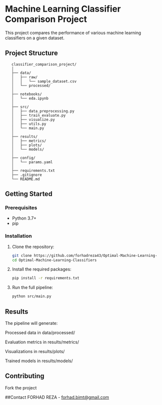 # Machine Learning Classifier Comparison Project

This project compares the performance of various machine learning classifiers on a given dataset.


## Project Structure

```plaintext
   classifier_comparison_project/
   │
   ├── data/
   │   ├── raw/
   │   │   └── sample_dataset.csv
   │   └── processed/
   │
   ├── notebooks/
   │   └── eda.ipynb
   │
   ├── src/
   │   ├── data_preprocessing.py
   │   ├── train_evaluate.py
   │   ├── visualize.py
   │   ├── utils.py
   │   └── main.py
   │
   ├── results/
   │   ├── metrics/
   │   ├── plots/
   │   └── models/
   │
   ├── config/
   │   └── params.yaml
   │
   ├── requirements.txt
   ├── .gitignore
   └── README.md
```
## Getting Started

### Prerequisites

- Python 3.7+
- pip

### Installation

1. Clone the repository:
   ```bash
   git clone https://github.com/forhadreza43/Optimal-Machine-Learning-Classifiers.git
   cd Optimal-Machine-Learning-Classifiers
   
2. Install the required packages:
   ```bash
   pip install -r requirements.txt
   
3. Run the full pipeline:
   ```bash
   python src/main.py
   
## Results
   The pipeline will generate:
   
   Processed data in data/processed/
   
   Evaluation metrics in results/metrics/
   
   Visualizations in results/plots/
   
   Trained models in results/models/

## Contributing
   Fork the project

##Contact
   FORHAD REZA - forhad.bimt@gmail.com


